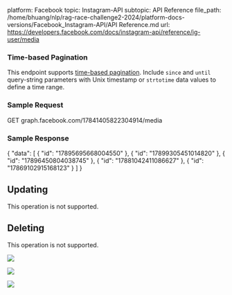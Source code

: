 platform: Facebook
topic: Instagram-API
subtopic: API Reference
file_path: /home/bhuang/nlp/rag-race-challenge2-2024/platform-docs-versions/Facebook_Instagram-API/API Reference.md
url: https://developers.facebook.com/docs/instagram-api/reference/ig-user/media

### Time-based Pagination

This endpoint supports [time-based pagination](https://developers.facebook.com/docs/graph-api/results#time). Include `since` and `until` query-string parameters with Unix timestamp or `strtotime` data values to define a time range.

### Sample Request

GET graph.facebook.com/17841405822304914/media

### Sample Response

{
  "data": \[
    {
      "id": "17895695668004550"
    },
    {
      "id": "17899305451014820"
    },
    {
      "id": "17896450804038745"
    },
    {
      "id": "17881042411086627"
    },
    {
      "id": "17869102915168123"
    }
  \]
}

## Updating

This operation is not supported.

## Deleting

This operation is not supported.

![](https://www.facebook.com/tr?id=675141479195042&ev=PageView&noscript=1)

![](https://www.facebook.com/tr?id=574561515946252&ev=PageView&noscript=1)

![](https://www.facebook.com/tr?id=1754628768090156&ev=PageView&noscript=1)